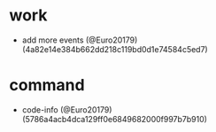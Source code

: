 # work

* add more events (@Euro20179) (4a82e14e384b662dd218c119bd0d1e74584c5ed7)


# command

* code-info (@Euro20179) (5786a4acb4dca129ff0e6849682000f997b7b910)


